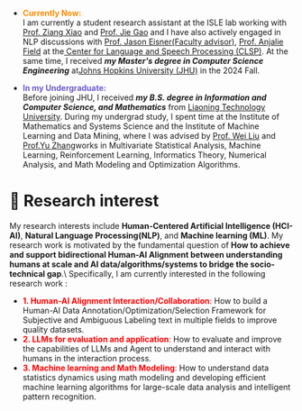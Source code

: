 
- <span style="color:#FF8C00; font-weight: bold;"> Currently Now:</span>\
  I am currently a student research assistant at the ISLE lab working with [Prof. Ziang Xiao](https://www.ziangxiao.com/) and [Prof. Jie Gao](https://gaojie058.github.io/) and I have also actively engaged in NLP discussions with [Prof. Jason Eisner(Faculty advisor)](https://www.cs.jhu.edu/~jason/), [Prof. Anjalie Field](https://anjalief.github.io/index.html) at the[ Center for Language and Speech Processing (CLSP)](https://www.clsp.jhu.edu/). At the same time, I received ***my Master's degree in Computer Science Engineering*** at[Johns Hopkins University (JHU)](https://www.jhu.edu/) in the 2024 Fall.

- <span style=" color:#6A5ACD; font-weight: bold;"> In my Undergraduate: </span>\
  Before joining JHU, I received  ***my B.S. degree in Information and Computer Science, and Mathematics*** from [Liaoning Technology University](https://en.lntu.edu.cn/).
  During my undergrad study, I spent time at the Institute of Mathematics and Systems Science and the Institute of Machine Learning and Data Mining, where I was advised by [Prof. Wei Liu](https://www.researchgate.net/profile/Wei-Liu-523) and [Prof.Yu Zhang](https://www.researchgate.net/profile/Yu-Zhang-264)works in Multivariate Statistical Analysis, Machine Learning, Reinforcement Learning, Informatics Theory, Numerical Analysis, and Math Modeling and Optimization Algorithms.
  
# 🤔 Research interest
My research interests include **Human-Centered Artificial Intelligence (HCI-AI)**, **Natural Language Processing(NLP)**, and **Machine learning (ML)**. My research work is motivated by the fundamental question of **How to achieve and support bidirectional Human-AI Alignment between understanding humans at scale and AI data/algorithms/systems to bridge the socio-technical gap**.\ 
Specifically, I am currently interested in the following research work :
- <span style="color:red; font-weight: #FF0000;"> **1. Human-AI Alignment Interaction/Collaboration**:</span> How to build a Human-AI Data Annotation/Optimization/Selection Framework for Subjective and Ambiguous Labeling text in multiple fields to improve quality datasets.
- <span style="color:red; font-weight: #FF0000;"> **2. LLMs for evaluation and application**:</span> How to evaluate and improve the capabilities of LLMs and Agent to understand and interact with humans in the interaction process.
- <span style="color:red; font-weight: #FF0000;"> **3. Machine learning and Math Modeling**:</span> How to understand data statistics dynamics using math modeling and developing efficient machine learning algorithms for large-scale data analysis and intelligent pattern recognition.

